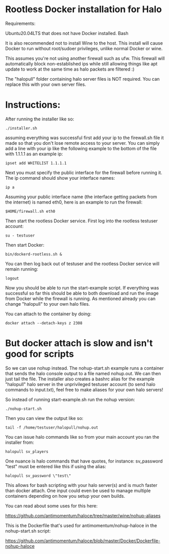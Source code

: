 # Rootless Docker installation for Halo

Requirements:

Ubuntu20.04LTS that does not have Docker installed. 
Bash

It is also recommended not to install Wine to the host. This install will cause Docker to run without root/sudoer privileges, unlike normal Docker or wine.


This assumes you're not using another firewall such as ufw. This firewall will automatically block non-established ips while still allowing things like apt update to work at the same time as halo packets are filtered :)


The "halopull" folder containing halo server files is NOT required. You can replace this with your own server files.


# Instructions:


After running the installer like so:

    ./installer.sh

assuming everything was successful first add your ip to the firewall.sh file it made so that you don't lose remote access to your server. You can simply add a line with your ip like the following example to the bottom of the file with 1.1.1.1 as an example ip:

    ipset add WHITELIST 1.1.1.1


Next you must specify the public interface for the firewall before running it. The ip command should show your interface names:

    ip a


Assuming your public interface name (the interface getting packets from the internet) is named eth0, here is an example to run the firewall:

    $HOME/firewall.sh eth0


Then start the rootless Docker service. First log into the rootless testuser account:

    su - testuser
    
Then start Docker:

    bin/dockerd-rootless.sh &

You can then log back out of testuser and the rootless Docker service will remain running:

    logout

Now you should be able to run the start-example script. If everything was successful so far this should be able to both download and run the image from Docker while the firewall is running. As mentioned already you can change "halopull" to your own halo files.


You can attach to the container by doing:

    docker attach --detach-keys z 2308
    
    

# But docker attach is slow and isn't good for scripts

So we can use nohup instead. The nohup-start.sh example runs a container that sends the halo console output to a file named nohup.out. We can then
just tail the file. The installer also creates a bashrc alias for the example "halopull" halo server in the unprivileged testuser account (to send halo commands to input.txt), feel free to make aliases for your own halo servers!

So instead of running start-example.sh run the nohup version:

    ./nohup-start.sh


Then you can view the output like so:

    tail -f /home/testuser/halopull/nohup.out


You can issue halo commands like so from your main account you ran the installer from:

    halopull sv_players

One nuance is halo commands that have quotes, for instance: sv_password "test" must be entered like this if using the alias:

    halopull sv_password \"test\"


This allows for bash scripting with your halo server(s) and is much faster than docker attach. One input could even be used to manage multiple containers depending on how you setup your own builds.


You can read about some uses for this here:

https://github.com/antimomentum/haloce/tree/master/wine/nohup-aliases


This is the Dockerfile that's used for antimomentum/nohup-haloce in the nohup-start.sh script:

https://github.com/antimomentum/haloce/blob/master/Docker/Dockerfile-nohup-haloce
